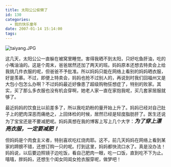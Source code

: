 ```yaml
---
title: 太阳公公偷懒了
id: 130
categories:
  - 我的快乐童年
date: 2007-01-14 15:14:00
tags:
---
```


<div class="item-label"><span class="itemOpr" id="itemId_29654281"/></div>
<div class="item-body">
<div class="item-content">

![taiyang.JPG](http://www.candreams.com/images/2007/06/taiyang-tn.jpg "taiyang.JPG")

这几天，太阳公公一直躲在被窝里睡觉。害得我晒不到太阳，只好吃鱼肝油，吃的小嘴油油的。这是个周末，爸爸居然还加了两天的班。妈妈原本还想去特卖会上给我挑几件衣服的呢，但爸爸不予批准。所以妈妈只能在网络上看别的妈妈晒衣服，好是羡慕。不过，即便上特卖会，妈妈也抢不过别人的，再说到时我们回福州又是大包小包怎么办啊？不过妈妈最近好像患了超级购物狂想症了，特别的败家。其实，买了那么多衣服也没有机会穿啊，她老人家一直在家抱我呢，买几套家居服就够了。

最近妈妈的饮食比以前差多了，所以我吃奶粉的量开始上升了。妈妈已经对自己肚子上的肥肉深恶而痛绝之，上回体检的时候，居然已经是轻度脂肪肝了。医生还说为了宝宝还是不要减肥呢。妈妈真想在我的博客上写上几个大字：<span style="FONT-SIZE: 1.2em">**_为了穿上漂亮衣服，一定要减肥！_**</span>

但妈妈是个肉食主义者，特别喜欢吃红烧肉耶。这不，前几天妈妈在网络上看到某家的蹄膀不错，还想订购一只的呢。打到这里，妈妈都快流口水了。真是没办法！妈妈说，以后要边照镜子边吃饭，看自己肥肉一眼，吃一口饭，直到吃不下为止。嘻嘻，胖妈妈，还想生个闺女同闺女抢衣服穿呢，做梦吧！

</div>
</div>